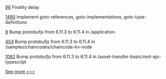 
[96](https://github.com/hyperledger-labs/yui-relayer/pull/96) Finality delay

[1490](https://github.com/hyperledger/solang/pull/1490) Implement goto-references, goto-implementations, goto-type-definitions

[9](https://github.com/hyperledger-labs/nft-community-footprint/pull/9) Bump protobufjs from 6.11.3 to 6.11.4 in /application

[404](https://github.com/hyperledger-labs/fablo/pull/404) Bump protobufjs from 6.11.3 to 6.11.4 in /samples/chaincodes/chaincode-kv-node

[1082](https://github.com/hyperledger/fabric-samples/pull/1082) Bump protobufjs from 6.11.3 to 6.11.4 in /asset-transfer-basic/rest-api-typescript


[See more >>>](https://start-here.hyperledger.org/pull-requests)
